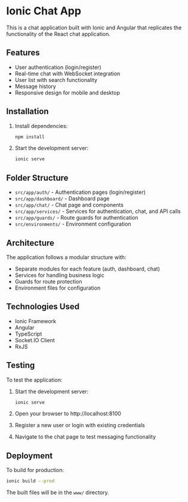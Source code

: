 # Ionic Chat App

This is a chat application built with Ionic and Angular that replicates the functionality of the React chat application.

## Features

- User authentication (login/register)
- Real-time chat with WebSocket integration
- User list with search functionality
- Message history
- Responsive design for mobile and desktop

## Installation

1. Install dependencies:
   ```bash
   npm install
   ```

2. Start the development server:
   ```bash
   ionic serve
   ```

## Folder Structure

- `src/app/auth/` - Authentication pages (login/register)
- `src/app/dashboard/` - Dashboard page
- `src/app/chat/` - Chat page and components
- `src/app/services/` - Services for authentication, chat, and API calls
- `src/app/guards/` - Route guards for authentication
- `src/environments/` - Environment configuration

## Architecture

The application follows a modular structure with:
- Separate modules for each feature (auth, dashboard, chat)
- Services for handling business logic
- Guards for route protection
- Environment files for configuration

## Technologies Used

- Ionic Framework
- Angular
- TypeScript
- Socket.IO Client
- RxJS

## Testing

To test the application:

1. Start the development server:
   ```bash
   ionic serve
   ```

2. Open your browser to http://localhost:8100

3. Register a new user or login with existing credentials

4. Navigate to the chat page to test messaging functionality

## Deployment

To build for production:
```bash
ionic build --prod
```

The built files will be in the `www/` directory.